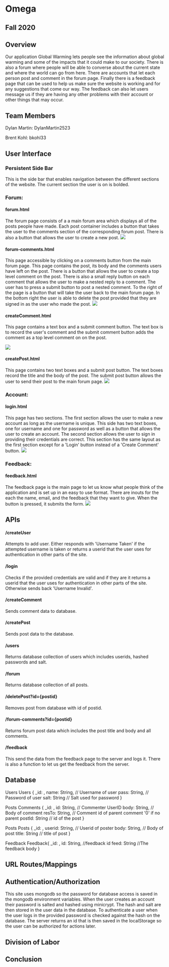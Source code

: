 # Omega
## Fall 2020
## Overview
Our application Global Warming lets people see the information about global warming and some of
the impacts that it could make to our society. There is also a forum where people will be able
to converse about the current state and where the world can go from here. There are accounts that
let each person post and comment in the forum page. Finally there is a feedback page that can be
used to help us make sure the website is working and for any suggestions that come our way. The 
feedback can also let users message us if they are having any other problems with their account
or other things that may occur.

## Team Members
Dylan Martin: DylanMartin2523

Brent Kohl: bkohl33

## User Interface
### Persistent Side Bar
This is the side bar that enables navigation between the different sections of the website. The current section the user is on is bolded.

### Forum:
#### forum.html
The forum page consists of a a main forum area which displays all of the posts people have made. Each post container includes a button that takes the user to the comments section
of the corresponding forum post. There is also a button that allows the user to create a new post.
![](ForumPageSS.png)
#### forum-comments.html
This page accessible by clicking on a comments button from the main forum page. This page contains the post, its body and the comments users have left on the post. There is a button that allows the user to create a top level comment on the post. There is also a small reply button on each comment that allows the user to make a nested reply to a comment. The user has to press a submit button to post a nested comment.
To the right of the page is a button that will take the user back to the main forum page. In the bottom right the user is able to delete the post provided that they are signed in as the user who made the post.
![](ForumCommentsSS.png)
#### createComment.html
This page contains a text box and a submit comment button. The text box is to record the user's comment and the submit comment button adds the comment as a top level comment on 
on the post.

![](CreateCommentSS.png)
#### createPost.html
This page contains two text boxes and a submit post button. The text boxes record the title and the body of the post. The submit post button allows the user to send their post to the main forum page.
![](CreatePostSS.png)
### Account:
#### login.html
This page has two sections. The first section allows the user to make a new account as long as the username is unique. This side has two text boxes, one for username and one for password as well as a button that allows the user to create an account. The second section allows the user to sign in providing their credentials are correct. This section has the same layout as the first section except for a 'Login' button instead of a 'Create Comment' button.
![](LoginSS.png)

### Feedback:
#### feedback.html
The feedback page is the main page to let us know what people think of the application
and is set up in an easy to use format. There are inouts for the each the name, email,
and the feedback that they want to give. When the button is pressed, it submits the form.
![](feedback-page.PNG)

## APIs
#### /createUser
Attempts to add user. Either responds with 'Username Taken' if the attempted username is taken or returns a userid that the user uses for authentication in other parts of the site.
#### /login
Checks if the provided credentials are valid and if they are it returns a userid that the user uses for authentication in other parts of the site. Otherwise sends back 'Username Invalid'.
#### /createComment
Sends comment data to database.
#### /createPost
Sends post data to the database.
#### /users
Returns database collection of users which includes userids, hashed passwords and salt.
#### /forum
Returns database collection of all posts. 
#### /deletePost?id={postid}
Removes post from database with id of postid.
#### /forum-comments?id={postid}
Returns forum post data which includes the post title and body and all comments.
#### /feedback
This send the data from the feedback page to the server and logs it.
There is also a function to let us get the feedback from the server.


## Database
Users Users { _id: , name: String, // Username of user pass: String, // Password of user salt: String // Salt used for password }

Posts Comments { _id: , id: String, // Commenter UserID body: String, // Body of comment resTo: String, // Comment id of parent comment '0' if no parent postId: String // id of the post }

Posts Posts { _id: , userid: String, // Userid of poster body: String, // Body of post title: String // title of post }

Feedback Feedback{ _id: , id: String, //feedback id feed: String //The feedback body }
## URL Routes/Mappings

## Authentication/Authorization
This site uses mongodb so the password for database access is saved in the mongodb environment variables. When the user creates an account their password is salted and hashed using minicrypt. The hash and salt are then stored in the user data in the database. To authenticate a user when the user logs in the provided password is checked against the hash on the database. The server returns an id that is then saved in the localStorage so the user can be authorized for actions later.  
## Division of Labor

## Conclusion
